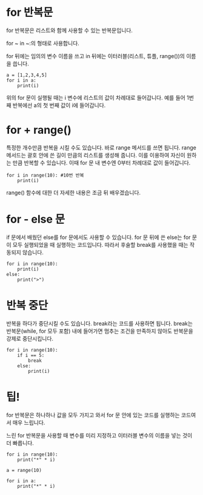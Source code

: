# for 반복문
for 반복문은 리스트와 함께 사용할 수 있는 반복문입니다.

for ~ in ~:의 형태로 사용합니다.

for 뒤에는 임의의 변수 이름을 쓰고 in 뒤에는 이터러블(리스트, 튜플, range())의 이름을 씁니다.

```
a = [1,2,3,4,5]
for i in a:
	print(i)
```

위의 for 문이 실행될 때는 i 변수에 리스트의 값이 차례대로 들어갑니다. 예를 들어 1번째 반복에선 a의 첫 번째 값이 i에 들어갑니다.

# for + range()
특정한 개수만큼 반복을 시킬 수도 있습니다. 바로 range 메서드를 쓰면 됩니다. range 메서드는 괄호 안에 쓴 길이 만큼의 리스트를 생성해 줍니다. 이를 이용하여 자신이 원하는 만큼 반복할 수 있습니다. 이때 for 문 내 변수엔 0부터 차례대로 값이 들어갑니다.
```
for i in range(10): #10번 반복
	print(i)
```

range() 함수에 대한 더 자세한 내용은 조금 뒤 배우겠습니다.

# for - else 문
if 문에서 배웠던 else를 for 문에서도 사용할 수 있습니다. for 문 뒤에 쓴 else는 for 문이 모두 실행되었을 때 실행하는 코드입니다. 따라서 후술할 break를 사용했을 때는 작동되지 않습니다.
```
for i in range(10):
	print(i)
else:
	print(">")
```

# 반복 중단
반복을 하다가 중단시킬 수도 있습니다. break라는 코드를 사용하면 됩니다. break는 반복문(while, for 모두 포함) 내에 들어가면 멈추는 조건을 만족하지 않아도 반복문을 강제로 중단시킵니다.
```
for i in range(10):
	if i == 5:
		break
	else:
		print(i)
```

# 팁!
for 반복문은 하나하나 값을 모두 가지고 와서 for 문 안에 있는 코드를 실행하는 코드여서 매우 느립니다.

느린 for 반복문을 사용할 때 변수를 미리 지정하고 이터러블 변수의 이름을 넣는 것이 더 빠릅니다.

```
for i in range(10):
	print("*" * i)

a = range(10)

for i in a:
	print("*" * i)
```
